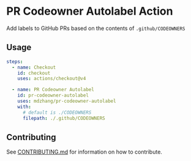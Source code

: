 # PR Codeowner Autolabel Action

Add labels to GitHub PRs based on the contents of `.github/CODEOWNERS`

## Usage

```yaml
steps:
  - name: Checkout
    id: checkout
    uses: actions/checkout@v4

  - name: PR Codeowner Autolabel
    id: pr-codeowner-autolabel
    uses: mdzhang/pr-codeowner-autolabel
    with:
      # default is ./CODEOWNERS
      filepath: ./.github/CODEOWNERS

```

## Contributing

See [CONTRIBUTING.md](./CONTRIBUTING.md) for information on how to contribute.
